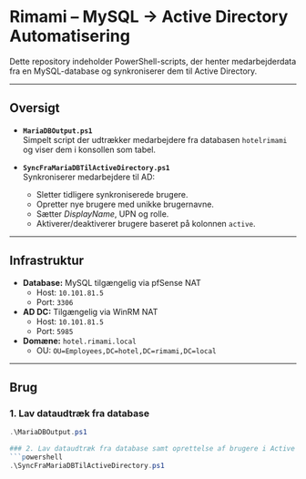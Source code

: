 # Rimami – MySQL → Active Directory Automatisering

Dette repository indeholder PowerShell-scripts, der henter medarbejderdata fra en MySQL-database og synkroniserer dem til Active Directory.

---

## Oversigt

- **`MariaDBOutput.ps1`**  
  Simpelt script der udtrækker medarbejdere fra databasen `hotelrimami` og viser dem i konsollen som tabel.

- **`SyncFraMariaDBTilActiveDirectory.ps1`**  
  Synkroniserer medarbejdere til AD:  
  - Sletter tidligere synkroniserede brugere.  
  - Opretter nye brugere med unikke brugernavne.  
  - Sætter *DisplayName*, UPN og rolle.  
  - Aktiverer/deaktiverer brugere baseret på kolonnen `active`.  

---

## Infrastruktur

- **Database:** MySQL tilgængelig via pfSense NAT  
  - Host: `10.101.81.5`  
  - Port: `3306`  
- **AD DC:** Tilgængelig via WinRM NAT  
  - Host: `10.101.81.5`  
  - Port: `5985`  
- **Domæne:** `hotel.rimami.local`  
  - OU: `OU=Employees,DC=hotel,DC=rimami,DC=local`

---

## Brug

### 1. Lav dataudtræk fra database  
```powershell
.\MariaDBOutput.ps1

### 2. Lav dataudtræk fra database samt oprettelse af brugere i Active Directory  
```powershell
.\SyncFraMariaDBTilActiveDirectory.ps1

